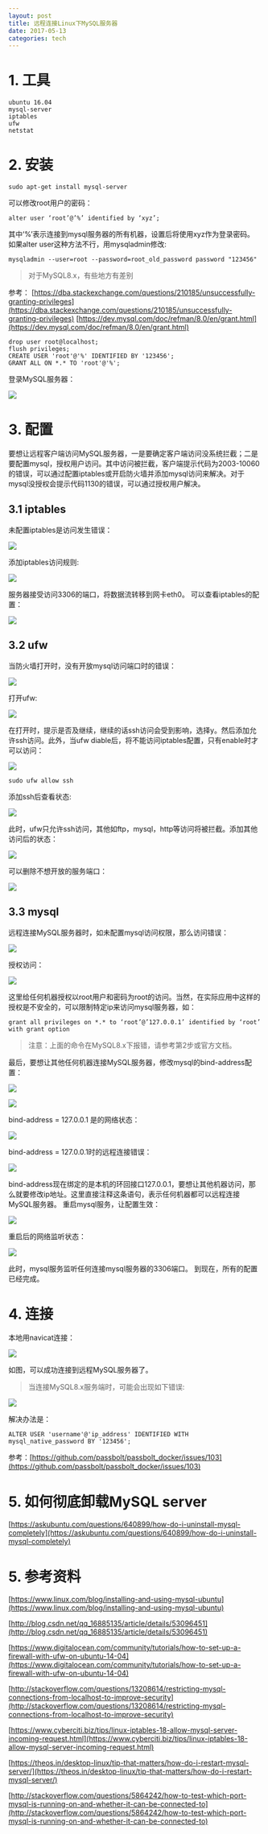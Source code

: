 ```yaml
---
layout: post
title: 远程连接Linux下MySQL服务器
date: 2017-05-13
categories: tech
---
```


# 1. 工具
```
ubuntu 16.04
mysql-server
iptables
ufw
netstat
```

# 2. 安装
```
sudo apt-get install mysql-server
```
可以修改root用户的密码：
```
alter user ‘root’@’%’ identified by ‘xyz’;
```
其中‘%’表示连接到mysql服务器的所有机器，设置后将使用xyz作为登录密码。
如果alter user这种方法不行，用mysqladmin修改:
```
mysqladmin --user=root --password=root_old_password password "123456"
```

> 对于MySQL8.x，有些地方有差别

参考：
[https://dba.stackexchange.com/questions/210185/unsuccessfully-granting-privileges](https://dba.stackexchange.com/questions/210185/unsuccessfully-granting-privileges)
[https://dev.mysql.com/doc/refman/8.0/en/grant.html](https://dev.mysql.com/doc/refman/8.0/en/grant.html)
```
drop user root@localhost;
flush privileges;
CREATE USER 'root'@'%' IDENTIFIED BY '123456';
GRANT ALL ON *.* TO 'root'@'%';
```

登录MySQL服务器：

![](http://r.photo.store.qq.com/psb?/V11dEA6U3qTHQy/AtJZKlnExUAtw7yZ3yPA*..grf*gKaoWxDj85dDe*SM!/o/dG4BAAAAAAAA&bo=0AITAdACEwEDEDU!)

# 3. 配置
要想让远程客户端访问MySQL服务器，一是要确定客户端访问没系统拦截；二是要配置mysql，授权用户访问。其中访问被拦截，客户端提示代码为2003-10060的错误，可以通过配置iptables或开启防火墙并添加mysql访问来解决。对于mysql没授权会提示代码1130的错误，可以通过授权用户解决。

## 3.1 iptables
未配置iptables是访问发生错误：

![](http://r.photo.store.qq.com/psb?/V11dEA6U3qTHQy/GjdKdvJ2PkgY3fbPtVN488KQK7Wi4ISjL9gYfYPmrvU!/o/dGwBAAAAAAAA&bo=WwJ4AFsCeAADEDU!)

添加iptables访问规则:

![](http://r.photo.store.qq.com/psb?/V11dEA6U3qTHQy/1FnI0nzZOJ4ZO16rrroM3yO1pCiN5SECwh.CtwDi1MI!/o/dIMBAAAAAAAA&bo=gAIwAIACMAADEDU!)

服务器接受访问3306的端口，将数据流转移到网卡eth0。
可以查看iptables的配置：

![](http://r.photo.store.qq.com/psb?/V11dEA6U3qTHQy/KIbvmciy0ssyu4C4UAOs5CMpn2JqETeGD6xYKnzzJKo!/o/dGwBAAAAAAAA&bo=FgMiARYDIgEDEDU!)

## 3.2 ufw
当防火墙打开时，没有开放mysql访问端口时的错误：

![](http://r.photo.store.qq.com/psb?/V11dEA6U3qTHQy/GjdKdvJ2PkgY3fbPtVN488KQK7Wi4ISjL9gYfYPmrvU!/o/dGwBAAAAAAAA&bo=WwJ4AFsCeAADEDU!)

打开ufw:

![](http://r.photo.store.qq.com/psb?/V11dEA6U3qTHQy/e*mmg0Py.7pYuOSQVM5BamD03Cna0GgKEhzFij3Wq6U!/o/dGwBAAAAAAAA&bo=xQI2AMUCNgADEDU!)

在打开时，提示是否及继续，继续的话ssh访问会受到影响，选择y。然后添加允许ssh访问。此外，当ufw diable后，将不能访问iptables配置，只有enable时才可以访问：

![](http://r.photo.store.qq.com/psb?/V11dEA6U3qTHQy/Ct1Pb4mberakse4g3ZFA7xyzSWeHky2kIIbzxvy6ciw!/o/dN8AAAAAAAAA&bo=CgO7AAoDuwADEDU!)

```
sudo ufw allow ssh
```
添加ssh后查看状态:

![](http://r.photo.store.qq.com/psb?/V11dEA6U3qTHQy/Bz.YLZjgnn1bRAKJs0ZHHT1as2wrZrWsscaORb9LB1o!/o/dG4BAAAAAAAA&bo=DwKuAA8CrgADEDU!)

此时，ufw只允许ssh访问，其他如ftp，mysql，http等访问将被拦截。添加其他访问后的状态：

![](http://r.photo.store.qq.com/psb?/V11dEA6U3qTHQy/bnauM.xToxWghnLmghzOow5WJsPniZl.dhxodcbLBu8!/o/dGoBAAAAAAAA&bo=OALzADgC8wADEDU!)

可以删除不想开放的服务端口：

![](http://r.photo.store.qq.com/psb?/V11dEA6U3qTHQy/4F0cmbaOaiCGP2XN3DqN4AoBNshsxrFYoVg1.*zLA8E!/o/dGwBAAAAAAAA&bo=EQJQABECUAADEDU!)

## 3.3 mysql
远程连接MySQL服务器时，如未配置mysql访问权限，那么访问错误：

![](http://r.photo.store.qq.com/psb?/V11dEA6U3qTHQy/oVG3QhQjG2G7DSWLSF1A7vdvjYySj9W7H5cUBjH1zLQ!/o/dGwBAAAAAAAA&bo=kAK3AJACtwADEDU!)

授权访问：

![](http://r.photo.store.qq.com/psb?/V11dEA6U3qTHQy/gMYWQCZ8pB32QOf2A2xywzh0l65TYuv1jO*NiTY*0P4!/o/dFUBAAAAAAAA&bo=CwNxAAsDcQADEDU!)

这里给任何机器授权以root用户和密码为root的访问。当然，在实际应用中这样的授权是不安全的，可以限制特定ip来访问mysql服务器，如：
```
grant all privileges on *.* to ‘root’@’127.0.0.1’ identified by ‘root’ with grant option
```
> 注意：上面的命令在MySQL8.x下报错，请参考第2步或官方文档。

最后，要想让其他任何机器连接MySQL服务器，修改mysql的bind-address配置：

![](http://r.photo.store.qq.com/psb?/V11dEA6U3qTHQy/*Cyj.r2HV.rM8u4pq2EzsJOsIf8ZwjGXXaLg2ZBNpOs!/o/dGwBAAAAAAAA&bo=eQJKAHkCSgADEDU!)

![](http://r.photo.store.qq.com/psb?/V11dEA6U3qTHQy/VMhxQwM5yb8wiompiEfLnz060qxoQwvYuk1UTcvr8IU!/o/dGwBAAAAAAAA&bo=BgOtAQYDrQEDEDU!)

bind-address = 127.0.0.1 是的网络状态：

![](http://r.photo.store.qq.com/psb?/V11dEA6U3qTHQy/TAymDF.CqlFGgVQNAofnqJKVcbos04krRuVSmPFJR.o!/o/dGwBAAAAAAAA&bo=zwJHAM8CRwADEDU!)

bind-address = 127.0.0.1时的远程连接错误：

![](http://r.photo.store.qq.com/psb?/V11dEA6U3qTHQy/rlJ2X96Puzo0Ww0AhN28B3gBRAXzw1bUFRydKyxLcsM!/o/dGsBAAAAAAAA&bo=WwJ4AFsCeAADEDU!)

bind-address现在绑定的是本机的环回接口127.0.0.1，要想让其他机器访问，那么就要修改ip地址。这里直接注释这条语句，表示任何机器都可以远程连接MySQL服务器。
重启mysql服务，让配置生效：

![](http://r.photo.store.qq.com/psb?/V11dEA6U3qTHQy/boUosRYbjYR5lnn6jNucXDqXgxmI27xMyv1gI97f61Q!/o/dGwBAAAAAAAA&bo=ygIpAMoCKQADEDU!)

重启后的网络监听状态：

![](http://r.photo.store.qq.com/psb?/V11dEA6U3qTHQy/k7Sn38DjypBc8j7FMjOe4M2lMUr74QTXI4ql20Y9JOA!/o/dGwBAAAAAAAA&bo=*gJbAP4CWwADEDU!)


此时，mysql服务监听任何连接mysql服务器的3306端口。
到现在，所有的配置已经完成。

# 4. 连接
本地用navicat连接：

![](http://r.photo.store.qq.com/psb?/V11dEA6U3qTHQy/ACY81ZCjeF2CHBq.42e*NLv7o*R0ZEFN4ldjZpZv11Y!/o/dGkBAAAAAAAA&bo=LAMwASwDMAEDEDU!)

如图，可以成功连接到远程MySQL服务器了。

> 当连接MySQL8.x服务端时，可能会出现如下错误:

![](https://rayxyz.github.io/assets/images/general/mysql8.x-connecting-problem-x.png)

解决办法是：
```
ALTER USER 'username'@'ip_address' IDENTIFIED WITH mysql_native_password BY '123456';
```
参考：[https://github.com/passbolt/passbolt_docker/issues/103](https://github.com/passbolt/passbolt_docker/issues/103)


# 5. 如何彻底卸载MySQL server
[https://askubuntu.com/questions/640899/how-do-i-uninstall-mysql-completely](https://askubuntu.com/questions/640899/how-do-i-uninstall-mysql-completely)

# 5. 参考资料
[https://www.linux.com/blog/installing-and-using-mysql-ubuntu](https://www.linux.com/blog/installing-and-using-mysql-ubuntu)

[http://blog.csdn.net/qq_16885135/article/details/53096451](http://blog.csdn.net/qq_16885135/article/details/53096451)

[https://www.digitalocean.com/community/tutorials/how-to-set-up-a-firewall-with-ufw-on-ubuntu-14-04](https://www.digitalocean.com/community/tutorials/how-to-set-up-a-firewall-with-ufw-on-ubuntu-14-04)

[http://stackoverflow.com/questions/13208614/restricting-mysql-connections-from-localhost-to-improve-security](http://stackoverflow.com/questions/13208614/restricting-mysql-connections-from-localhost-to-improve-security)

[https://www.cyberciti.biz/tips/linux-iptables-18-allow-mysql-server-incoming-request.html](https://www.cyberciti.biz/tips/linux-iptables-18-allow-mysql-server-incoming-request.html)

[https://theos.in/desktop-linux/tip-that-matters/how-do-i-restart-mysql-server/](https://theos.in/desktop-linux/tip-that-matters/how-do-i-restart-mysql-server/)

[http://stackoverflow.com/questions/5864242/how-to-test-which-port-mysql-is-running-on-and-whether-it-can-be-connected-to](http://stackoverflow.com/questions/5864242/how-to-test-which-port-mysql-is-running-on-and-whether-it-can-be-connected-to)
